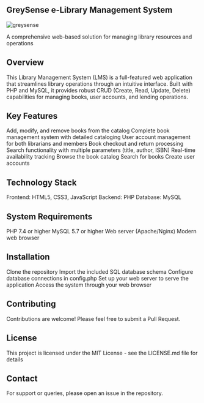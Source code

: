 ## GreySense e-Library Management System

![greysense](https://github.com/user-attachments/assets/efb7853d-cf43-431c-865f-7ec127a2774e)

A comprehensive web-based solution for managing library resources and operations

## Overview

This Library Management System (LMS) is a full-featured web application that streamlines library operations through an intuitive interface. Built with PHP and MySQL, it provides robust CRUD (Create, Read, Update, Delete) capabilities for managing books, user accounts, and lending operations.

## Key Features

Add, modify, and remove books from the catalog
Complete book management system with detailed cataloging
User account management for both librarians and members
Book checkout and return processing
Search functionality with multiple parameters (title, author, ISBN)
Real-time availability tracking
Browse the book catalog
Search for books
Create user accounts

## Technology Stack

Frontend: HTML5, CSS3, JavaScript
Backend: PHP
Database: MySQL

## System Requirements

PHP 7.4 or higher
MySQL 5.7 or higher
Web server (Apache/Nginx)
Modern web browser

## Installation

Clone the repository
Import the included SQL database schema
Configure database connections in config.php
Set up your web server to serve the application
Access the system through your web browser

## Contributing

Contributions are welcome! Please feel free to submit a Pull Request.

## License

This project is licensed under the MIT License - see the LICENSE.md file for details

## Contact

For support or queries, please open an issue in the repository.
